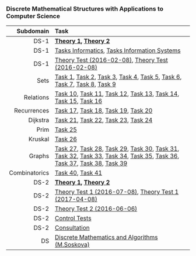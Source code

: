 ### Discrete Mathematical Structures with Applications to Computer Science

Subdomain|Task
-:|:-
DS-1|**[Theory 1](https://github.com/andy489/Discrete_Structures/blob/master/DS-1/Theory/DS-1%20Theory-1.pdf), [Theory 2](https://github.com/andy489/Discrete_Structures/blob/master/DS-1/Theory/DS-1%20Theory-2.pdf)**
DS-1|[Tasks Informatics](https://github.com/andy489/Discrete_Structures/blob/master/assets/DS-1/DS1%20Tasks%201%20Inf.pdf), [Tasks Information Systems](https://github.com/andy489/Discrete_Structures/blob/master/assets/DS-1/DS1%20Tasks%201%20IS.pdf)
DS-1|[Theory Test (2016-02-08)](https://github.com/andy489/Discrete_Structures/blob/master/assets/DS-1/Theory%20Tests/DS1%20Theory%201%20Test%20(2016-02-08).pdf), [Theory Test (2016-02-08)](https://github.com/andy489/Discrete_Structures/blob/master/assets/DS-1/Theory%20Tests/DS1%20Theory%201%20Test%20(2016-02-08).pdf)
Sets|[Task 1](https://github.com/andy489/Discrete_Structures/blob/master/DS-1/Sets%20%5B1-9%5D/01.pdf), [Task 2](https://github.com/andy489/Discrete_Structures/blob/master/DS-1/Sets%20[1-9]/02.pdf), [Task 3](https://github.com/andy489/Discrete_Structures/blob/master/DS-1/Sets%20%5B1-9%5D/03.pdf), [Task 4](https://github.com/andy489/Discrete_Structures/blob/master/DS-1/Sets%20%5B1-9%5D/04.pdf), [Task 5](https://github.com/andy489/Discrete_Structures/blob/master/DS-1/Sets%20%5B1-9%5D/05.pdf), [Task 6](https://github.com/andy489/Discrete_Structures/blob/master/DS-1/Sets%20%5B1-9%5D/06.pdf), [Task 7](https://github.com/andy489/Discrete_Structures/blob/master/DS-1/Sets%20%5B1-9%5D/07.pdf), [Task 8](https://github.com/andy489/Discrete_Structures/blob/master/DS-1/Sets%20%5B1-9%5D/08.pdf), [Task 9](https://github.com/andy489/Discrete_Structures/blob/master/DS-1/Sets%20%5B1-9%5D/09.pdf)
Relations|[Task 10](https://github.com/andy489/Discrete_Structures/blob/master/DS-1/Relations%20%5B10-16%5D/10.pdf), [Task 11](https://github.com/andy489/Discrete_Structures/blob/master/DS-1/Relations%20%5B10-16%5D/11.pdf), [Task 12](https://github.com/andy489/Discrete_Structures/blob/master/DS-1/Relations%20%5B10-16%5D/12.pdf), [Task 13](https://github.com/andy489/Discrete_Structures/blob/master/DS-1/Relations%20%5B10-16%5D/13.pdf), [Task 14](https://github.com/andy489/Discrete_Structures/blob/master/DS-1/Relations%20%5B10-16%5D/14.pdf), [Task 15](https://github.com/andy489/Discrete_Structures/blob/master/DS-1/Relations%20%5B10-16%5D/15.pdf), [Task 16](https://github.com/andy489/Discrete_Structures/blob/master/DS-1/Relations%20%5B10-16%5D/16.pdf)
Recurrences|[Task 17](https://github.com/andy489/Discrete_Structures/blob/master/DS-1/Recurrences%20%5B17-19%5D/17.pdf), [Task 18](https://github.com/andy489/Discrete_Structures/blob/master/DS-1/Recurrences%20%5B17-19%5D/18.pdf), [Task 19](https://github.com/andy489/Discrete_Structures/blob/master/DS-1/Recurrences%20%5B17-19%5D/19.pdf), [Task 20](https://github.com/andy489/Discrete_Structures/blob/master/DS-1/Dijkstra%20%5B20-24%5D/20.pdf)
Dijkstra|[Task 21](https://github.com/andy489/Discrete_Structures/blob/master/DS-1/Dijkstra%20%5B20-24%5D/21.pdf), [Task 22](https://github.com/andy489/Discrete_Structures/blob/master/DS-1/Dijkstra%20%5B20-24%5D/22.pdf), [Task 23](https://github.com/andy489/Discrete_Structures/blob/master/DS-1/Dijkstra%20%5B20-24%5D/23.pdf), [Task 24](https://github.com/andy489/Discrete_Structures/blob/master/DS-1/Dijkstra%20%5B20-24%5D/24.pdf)
Prim|[Task 25](https://github.com/andy489/Discrete_Structures/blob/master/DS-1/Prim%20%5B25%5D/25.pdf)
Kruskal|[Task 26](https://github.com/andy489/Discrete_Structures/blob/master/DS-1/Kruskal%20%5B26%5D/26.pdf)
Graphs|[Task 27](https://github.com/andy489/Discrete_Structures/blob/master/DS-1/Graphs%20%5B27-39%5D/27.pdf), [Task 28](https://github.com/andy489/Discrete_Structures/blob/master/DS-1/Graphs%20%5B27-39%5D/28.pdf), [Task 29](https://github.com/andy489/Discrete_Structures/blob/master/DS-1/Graphs%20%5B27-39%5D/29.pdf), [Task 30](https://github.com/andy489/Discrete_Structures/blob/master/DS-1/Graphs%20%5B27-39%5D/30.pdf), [Task 31](https://github.com/andy489/Discrete_Structures/blob/master/DS-1/Graphs%20%5B27-39%5D/31.pdf), [Task 32](https://github.com/andy489/Discrete_Structures/blob/master/DS-1/Graphs%20%5B27-39%5D/32.pdf), [Task 33](https://github.com/andy489/Discrete_Structures/blob/master/DS-1/Graphs%20%5B27-39%5D/33.pdf), [Task 34](https://github.com/andy489/Discrete_Structures/blob/master/DS-1/Graphs%20%5B27-39%5D/34.pdf), [Task 35](https://github.com/andy489/Discrete_Structures/blob/master/DS-1/Graphs%20%5B27-39%5D/35.pdf), [Task 36](https://github.com/andy489/Discrete_Structures/blob/master/DS-1/Graphs%20%5B27-39%5D/36.pdf), [Task 37](https://github.com/andy489/Discrete_Structures/blob/master/DS-1/Graphs%20%5B27-39%5D/37.pdf), [Task 38](https://github.com/andy489/Discrete_Structures/blob/master/DS-1/Graphs%20%5B27-39%5D/38.pdf), [Task 39](https://github.com/andy489/Discrete_Structures/blob/master/DS-1/Graphs%20%5B27-39%5D/39.pdf)
Combinatorics|[Task 40](https://github.com/andy489/Discrete_Structures/blob/master/DS-1/Combinatorics%20%5B40-41%5D/40.pdf), [Task 41](https://github.com/andy489/Discrete_Structures/blob/master/DS-1/Combinatorics%20%5B40-41%5D/41.pdf)
DS-2|**[Theory 1](https://github.com/andy489/Discrete_Structures/blob/master/DS-2/Theory/DS-2%20Theory-1.pdf), [Theory 2](https://github.com/andy489/Discrete_Structures/blob/master/DS-2/Theory/DS-2%20Theory-2.pdf)**
DS-2|[Theory Test 1 (2016-07-08)](https://github.com/andy489/Discrete_Structures/blob/master/assets/DS-2/Theory%20Tests/DS2%20Test%201%20(2016-07-08).pdf), [Theory Test 1 (2017-04-08)](https://github.com/andy489/Discrete_Structures/blob/master/assets/DS-2/Theory%20Tests/DS2%20Test%201%20(2017-04-08).pdf)
DS-2|[Theory Test 2 (2016-06-06)](https://github.com/andy489/Discrete_Structures/blob/master/assets/DS-2/Theory%20Tests/DS2%20Test%202%20(2016-06-06).pdf)
DS-2|[Control Tests](https://github.com/andy489/Discrete_Structures/blob/master/assets/DS-2/DS2%20Control%20Test%20Tasks.pdf)
DS-2|[Consultation](https://github.com/andy489/Discrete_Structures/blob/master/assets/DS-2/DS2%20Consultation.pdf)
DS|[Discrete Mathematics and Algorithms (M.Soskova)](https://github.com/andy489/Discrete_Structures/blob/master/assets/DS-1/Discrete%20Mathematics%20and%20Algorithms%20Notes%20(M.%20Soskova).pdf)

